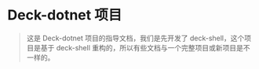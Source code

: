 # Deck-dotnet 项目
> 这是 Deck-dotnet 项目的指导文档，我们是先开发了 deck-shell，这个项目是基于 deck-shell 重构的，所以有些文档与一个完整项目或新项目是不一样的。